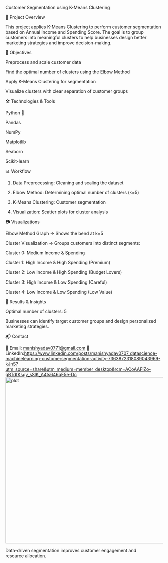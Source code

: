 Customer Segmentation using K-Means Clustering

📌 Project Overview

This project applies K-Means Clustering to perform customer segmentation based on Annual Income and Spending Score. The goal is to group customers into meaningful clusters to help businesses design better marketing strategies and improve decision-making.

🔑 Objectives

Preprocess and scale customer data

Find the optimal number of clusters using the Elbow Method

Apply K-Means Clustering for segmentation

Visualize clusters with clear separation of customer groups


🛠 Technologies & Tools

Python 🐍

Pandas

NumPy

Matplotlib

Seaborn

Scikit-learn


📊 Workflow

1. Data Preprocessing: Cleaning and scaling the dataset


2. Elbow Method: Determining optimal number of clusters (k=5)


3. K-Means Clustering: Customer segmentation


4. Visualization: Scatter plots for cluster analysis



📷 Visualizations

Elbow Method Graph → Shows the bend at k=5

Cluster Visualization → Groups customers into distinct segments:

Cluster 0: Medium Income & Spending

Cluster 1: High Income & High Spending (Premium)

Cluster 2: Low Income & High Spending (Budget Lovers)

Cluster 3: High Income & Low Spending (Careful)

Cluster 4: Low Income & Low Spending (Low Value)



🚀 Results & Insights

Optimal number of clusters: 5

Businesses can identify target customer groups and design personalized marketing strategies.

📬 Contact

📧 Email: manishyadav0771@gmail.com
🔗 LinkedIn:https://www.linkedin.com/posts/manishyadav0707_datascience-machinelearning-customersegmentation-activity-7363872318089043969-kJnS?utm_source=share&utm_medium=member_desktop&rcm=ACoAAFlZo-gBTdfKsqy_sSlK_A4ts646qE5e-Dc
<img width="1407" height="532" alt="plot" src="https://github.com/user-attachments/assets/6e1a7c66-123e-4a9a-9925-340ccd00f85c" />


Data-driven segmentation improves customer engagement and resource allocation.
